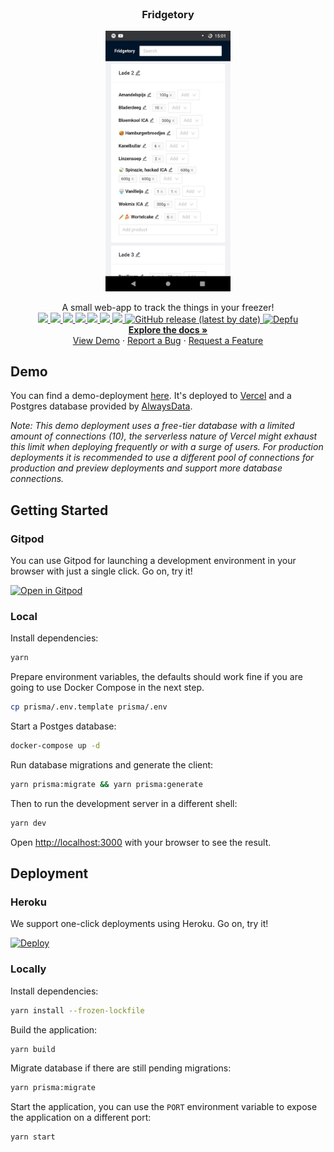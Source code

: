 <!-- PROJECT LOGO -->
<br />
<h3 align="center">Fridgetory</h3>

<p align="center">
  <a href="https://github.com/Addono/Fridgetory">
    <img src="docs/imgs/screenshot.jpg" alt="Logo" width="200px">
  </a>

  <p align="center">
    A small web-app to track the things in your freezer!
  <br/>
  
  <a href="https://github.com/Addono/Fridgetory/graphs/contributors">
  <img src="https://img.shields.io/github/contributors/Addono/Fridgetory.svg?style=flat-square">
  </a>
  <a href="https://github.com/Addono/Fridgetory/network/members">
  <img src="https://img.shields.io/github/forks/Addono/Fridgetory.svg?style=flat-square">
  </a>
  <a href="https://github.com/Addono/Fridgetory/stargazers">
  <img src="https://img.shields.io/github/stars/Addono/Fridgetory.svg?style=flat-square">
  </a>
  <a href="https://github.com/Addono/Fridgetory/issues">
  <img src="https://img.shields.io/github/issues/Addono/Fridgetory.svg?style=flat-square">
  </a>
  <a href="https://github.com/Addono/Fridgetory/blob/master/LICENSE.txt">
  <img src="https://img.shields.io/github/license/Addono/Fridgetory.svg?style=flat-square">
  </a> 
  <a href="https://gitpod.io/#https://github.com/Addono/Fridgetory">
  <img src="https://img.shields.io/badge/Gitpod-ready--to--code-blue?logo=gitpod&style=flat-square">
  </a> 
  <a href="https://github.com/Addono/Fridgetory/actions">
  <img src="https://img.shields.io/github/workflow/status/Addono/Fridgetory/Test?style=flat-square&logo=github%20actions">
  </a> 
  <a href="https://github.com/Addono/Fridgetory/releases">
  <img alt="GitHub release (latest by date)" src="https://img.shields.io/github/v/release/Addono/Fridgetory?style=flat-square">
  </a>
  <a href="https://depfu.com/github/Addono/Fridgetory?project_id=13294">
  <img alt="Depfu" src="https://img.shields.io/depfu/Addono/Fridgetory?style=flat-square">
  </a>
  <br/>
  <a href="https://github.com/Addono/Fridgetory"><strong>Explore the docs »</strong></a>
    <br />
    <a href="https://fridgetory.now.sh/">View Demo</a>
    ·
    <a href="https://github.com/Addono/Fridgetory/issues">Report a Bug</a>
    ·
    <a href="https://github.com/Addono/Fridgetory/issues">Request a Feature</a>
  </p>
</p>

## Demo

You can find a demo-deployment [here](https://fridgetory.now.sh). It's deployed to [Vercel](https://vercel.com) and a Postgres database provided by [AlwaysData](https://alwaysdata.com).

_Note: This demo deployment uses a free-tier database with a limited amount of connections (10), the serverless nature of Vercel might exhaust this limit when deploying frequently or with a surge of users. For production deployments it is recommended to use a different pool of connections for production and preview deployments and support more database connections._

## Getting Started

### Gitpod

You can use Gitpod for launching a development environment in your browser with just a single click. Go on, try it!

[![Open in Gitpod](https://gitpod.io/button/open-in-gitpod.svg)](https://gitpod.io/#https://github.com/Addono/Fridgetory)

### Local

Install dependencies:

```bash
yarn
```

Prepare environment variables, the defaults should work fine if you are going to use Docker Compose in the next step.

```bash
cp prisma/.env.template prisma/.env
```

Start a Postges database:

```bash
docker-compose up -d
```

Run database migrations and generate the client:

```bash
yarn prisma:migrate && yarn prisma:generate
```

Then to run the development server in a different shell:

```bash
yarn dev
```

Open [http://localhost:3000](http://localhost:3000) with your browser to see the result.

## Deployment

### Heroku

We support one-click deployments using Heroku. Go on, try it!

[![Deploy](https://www.herokucdn.com/deploy/button.svg)](https://heroku.com/deploy?template=https://github.com/Addono/Fridgetory/tree/main)

### Locally

Install dependencies:

```bash
yarn install --frozen-lockfile
```

Build the application:

```bash
yarn build
```

Migrate database if there are still pending migrations:

```bash
yarn prisma:migrate
```

Start the application, you can use the `PORT` environment variable to expose the application on a different port:

```bash
yarn start
```
